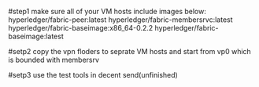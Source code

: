 #step1
 make sure all of your VM hosts include images below:
	hyperledger/fabric-peer:latest
	hyperledger/fabric-membersrvc:latest
	hyperledger/fabric-baseimage:x86_64-0.2.2
	hyperledger/fabric-baseimage:latest

#setp2
 copy the vpn floders to seprate VM hosts and start from vp0 which is bounded with membersrv 
 
#setp3
 use the test tools in decent send(unfinished)
